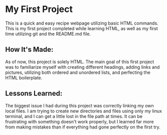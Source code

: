 # My First Project
This is a quick and easy recipe webpage utilizing basic HTML commands. This is my first project completed while learning HTML, as well as my first time utilizing git and the README.md file.

## How It's Made:

As of now, this project is solely HTML. The main goal of this first project was to familiarize myself with creating different headings, adding links and pictures, utilizing both ordered and unordered lists, and perfecting the HTML boilerplate. 

## Lessons Learned:
The biggest issue I had during this project was correctly linking my own local files. I am trying to create new directories and files using only my linux terminal, and I can get a little lost in the file path at times. It can be frustrating with something doesn't work properly, but I learned far more from making mistakes than if everything had gone perfectly on the first try.